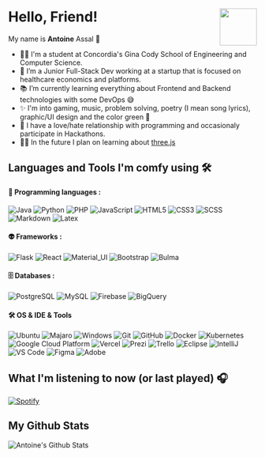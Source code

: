 # Hello, Friend! <img align="right" height="75px" src="https://cdn.discordapp.com/attachments/626937929121529896/820101529692405790/53bf53eb8b91d0990ddc32cbc30becee222.png">

My name is **Antoine** Assal 🍯

- 👨‍💻 I'm a student at Concordia's Gina Cody School of Engineering and Computer Science.
- 💼 I’m a Junior Full-Stack Dev working at a startup that is focused on healthcare economics and platforms.
- 📚 I’m currently learning everything about Frontend and Backend technologies with some DevOps 😅
- ✨ I'm into gaming, music, problem solving, poetry (I mean song lyrics), graphic/UI design and the color green 💚
- 🤡 I have a love/hate relationship with programming and occasionaly participate in Hackathons. 
- 👨‍💻 In the future I plan on learning about [three.js](https://github.com/mrdoob/three.js)


## Languages and Tools I'm comfy using 🛠 

#### 🤖 Programming languages : <br />

![Java](https://img.shields.io/badge/-Java-05122A?style=flat&logo=Java&logoColor=FFA518)
![Python](http://img.shields.io/badge/-Python-05122A?style=flat&logo=python)
![PHP](http://img.shields.io/badge/-PHP-05122A?style=flat&logo=php&logoColor=4951aa)
![JavaScript](https://img.shields.io/badge/-JavaScript-05122A?style=flat&logo=javascript)
![HTML5](https://img.shields.io/badge/-HTML5-05122A?style=flat&logo=HTML5)
![CSS3](https://img.shields.io/badge/-CSS3-05122A?style=flat&logo=css3)
![SCSS](https://img.shields.io/badge/-SCSS-05122A?style=flat&logo=SASS)
![Markdown](https://img.shields.io/badge/-Markdown-05122A?style=flat&logo=markdown)
![Latex](https://img.shields.io/badge/-Latex-05122A?style=flat&logo=latex)


#### 👽 Frameworks : <br />

![Flask](https://img.shields.io/badge/-Flask-05122A?style=flat&logo=flask)
![React](https://img.shields.io/badge/-React-05122A?style=flat&logo=react)
![Material_UI](https://img.shields.io/badge/-Material_UI-05122A?style=flat&logo=material-ui)
![Bootstrap](https://img.shields.io/badge/-Bootstrap-05122A?style=flat&logo=bootstrap)
![Bulma](https://img.shields.io/badge/-bulma-05122A?style=flat&logo=bulma)

#### 🗄️ Databases : 
![PostgreSQL](https://img.shields.io/badge/-PostgreSQL-05122A?style=flat&logo=postgresql&logoColor=0273B7)
![MySQL](http://img.shields.io/badge/-MySQL-05122A?style=flat&logo=mysql&logoColor=white)
![Firebase](https://img.shields.io/badge/-Firebase-05122A?style=flat&logo=Firebase)
![BigQuery](https://img.shields.io/badge/-BigQuery-05122A?style=flat&logo=google-cloud)

#### 🛠 OS & IDE & Tools <br />

![Ubuntu](https://img.shields.io/badge/-Ubuntu-05122A?style=flat&logo=ubuntu)
![Majaro](https://img.shields.io/badge/-Manjaro-05122A?style=flat&logo=manjaro)
![Windows](https://img.shields.io/badge/-Windows-05122A?style=flat&logo=windows&logoColor=0080ff)
![Git](https://img.shields.io/badge/-Git-05122A?style=flat&logo=git)
![GitHub](https://img.shields.io/badge/-GitHub-05122A?style=flat&logo=github)
![Docker](https://img.shields.io/badge/-Docker-05122A?style=flat&logo=docker&logoColor=2496ed)
![Kubernetes](https://img.shields.io/badge/-Kubernetes-05122A?style=flat&logo=Kubernetes)
![Google Cloud Platform](https://img.shields.io/badge/-Google_Cloud_Platform-05122A?style=flat&logo=google-cloud)
![Vercel](https://img.shields.io/badge/-Vercel-05122A?style=flat&logo=Vercel)
![Prezi](https://img.shields.io/badge/-Prezi-05122A?style=flat&logo=prezi&logoColor=0080ff)
![Trello](https://img.shields.io/badge/-Trello-05122A?style=flat&logo=trello&logoColor=0080ff)
![Eclipse](https://img.shields.io/badge/-Eclipse-05122A?style=flat&logo=eclipse-ide&logoColor=6700cd)
![IntelliJ](https://img.shields.io/badge/-IntelliJ-05122A?style=flat&logo=IntelliJ-idea)
![VS Code](http://img.shields.io/badge/-VS%20Code-05122A?style=flat&logo=visual-studio-code&logoColor=0080ff)
![Figma](https://img.shields.io/badge/-Figma-05122A?style=flat&logo=Figma)
![Adobe](https://img.shields.io/badge/-Adobe-05122A?style=flat&logo=Adobe&logoColor=FF0000)





<!----------Currently playing song, using Novak's repo and spotitfy API  -->
## What I'm listening to now (or last played) 🎧

[![Spotify](https://novatorem-antoineassal.vercel.app/api/spotify)](https://open.spotify.com/user/Antoine.assal)


<!-----------Github stats, using my instance of a vercel app running https://github.com/anuraghazra/github-readme-stats -->

## My Github Stats
 
 <img align="left" alt="Antoine's Github Stats" src="https://github-readme-stats-antoineassal.vercel.app/api?username=AntoineAssal&show_icons=true&hide_border=true&theme=gotham&count_private=true" />
 <!----
<img align="right" alt="Antoine's most used langauges" src="https://github-readme-stats-antoineassal.vercel.app/api/top-langs/?username=AntoineAssal&layout=compact&ytheme=gotham" />



